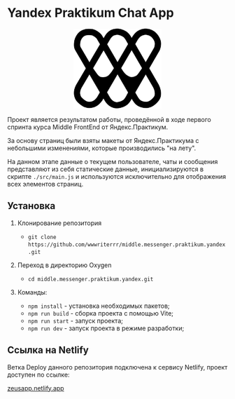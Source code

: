 # Yandex Praktikum Chat App 

<p align="center"><img src="./public/wm.svg" alt="wm" width="200"/></p>

Проект является результатом работы, проведённой в ходе первого спринта курса Middle FrontEnd от Яндекс.Практикум.

За основу страниц были взяты макеты от Яндекс.Практикума с небольшими изменениями, которые производились "на лету".

На данном этапе данные о текущем пользователе, чаты и сообщения представляют из себя статические данные, инициализируются в скрипте `./src/main.js` и используются исключительно для отображения всех элементов страниц.

## Установка

1. Клонирование репозитория

   - ```git clone https://github.com/wwwriterrr/middle.messenger.praktikum.yandex.git```

2. Переход в директорию Oxygen

   - ```cd middle.messenger.praktikum.yandex.git```

3. Команды:
   - ```npm install``` - установка необходимых пакетов;
   - ```npm run build``` - сборка проекта с помощью Vite;
   - ```npm run start``` - запуск проекта;
   - ```npm run dev``` - запуск проекта в режиме разработки;

## Ссылка на Netlify

Ветка Deploy данного репозитория подключена к сервису Netlify, проект доступен по ссылке:

<a href="https://zeusapp.netlify.app/" target="_blank">zeusapp.netlify.app</a>
